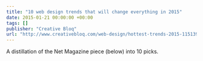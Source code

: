 ```yaml
---
title: "10 web design trends that will change everything in 2015"
date: 2015-01-21 00:00:00 +00:00
tags: []
publisher: "Creative Bloq"
url: "http://www.creativebloq.com/web-design/hottest-trends-2015-11513980"
---
```


A distillation of the Net Magazine piece (below) into 10 picks.
